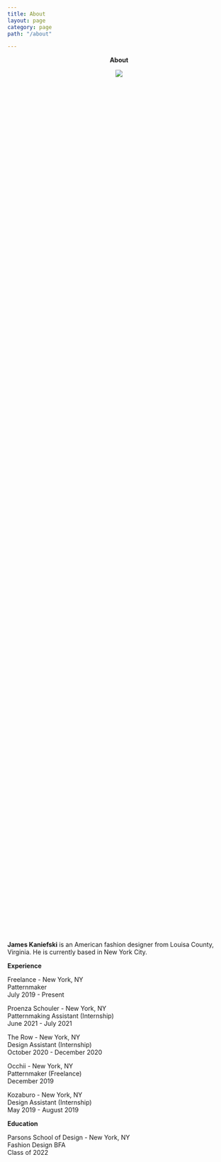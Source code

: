```yaml
---
title: About
layout: page
category: page
path: "/about"

---
```

<div align="center">

**About**

<div style="width:50%; height:50%">

![](/img/241864604_1234483243719108_1753869247741286163_n.jpg)

</div>

<div align="left">

**James Kaniefski** is an American fashion designer from Louisa County, Virginia. He is currently based in New York City.

**Experience**

Freelance - New York, NY  
Patternmaker  
July 2019 - Present

Proenza Schouler - New York, NY  
Patternmaking Assistant (Internship)  
June 2021 - July 2021

The Row - New York, NY  
Design Assistant (Internship)  
October 2020 - December 2020

Occhii - New York, NY  
Patternmaker (Freelance)  
December 2019

Kozaburo - New York, NY  
Design Assistant (Internship)  
May 2019 - August 2019

**Education**

Parsons School of Design - New York, NY  
Fashion Design BFA  
Class of 2022